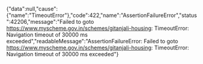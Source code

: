 {"data":null,"cause":{"name":"TimeoutError"},"code":422,"name":"AssertionFailureError","status":42206,"message":"Failed to goto https://www.myscheme.gov.in/schemes/gitanjali-housing: TimeoutError: Navigation timeout of 30000 ms exceeded","readableMessage":"AssertionFailureError: Failed to goto https://www.myscheme.gov.in/schemes/gitanjali-housing: TimeoutError: Navigation timeout of 30000 ms exceeded"}